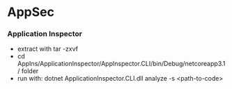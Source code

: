 # AppSec

### Application Inspector
 * extract with tar -zxvf 
 * cd AppIns/ApplicationInspector/AppInspector.CLI/bin/Debug/netcoreapp3.1/ folder
 * run with:
  dotnet ApplicationInspector.CLI.dll analyze -s \<path-to-code\>
